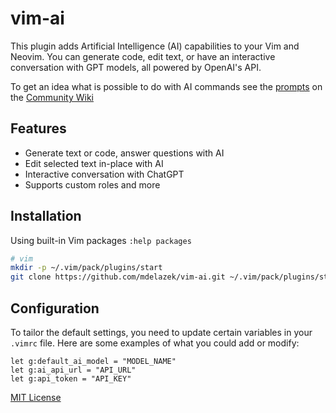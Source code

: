 # vim-ai

This plugin adds Artificial Intelligence (AI) capabilities to your Vim and Neovim.
You can generate code, edit text, or have an interactive conversation with GPT models, all powered by OpenAI's API.

To get an idea what is possible to do with AI commands see the [prompts](https://github.com/madox2/vim-ai/wiki/AI-prompts#prompts) on the [Community Wiki](https://github.com/madox2/vim-ai/wiki)

## Features

- Generate text or code, answer questions with AI
- Edit selected text in-place with AI
- Interactive conversation with ChatGPT
- Supports custom roles and more

## Installation

Using built-in Vim packages `:help packages`

```sh
# vim
mkdir -p ~/.vim/pack/plugins/start
git clone https://github.com/mdelazek/vim-ai.git ~/.vim/pack/plugins/start/vim-ai

```

## Configuration

To tailor the default settings, you need to update certain variables in your `.vimrc` file. Here are some examples of what you could add or modify:

```vim
let g:default_ai_model = "MODEL_NAME"
let g:ai_api_url = "API_URL"
let g:api_token = "API_KEY"
```


[MIT License](https://github.com/madox2/vim-ai/blob/main/LICENSE)
